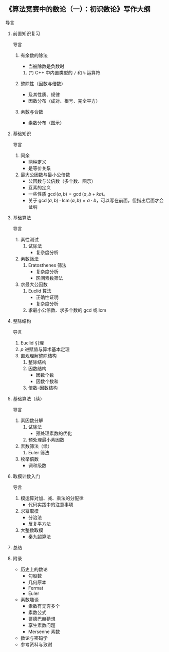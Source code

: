 ## 《算法竞赛中的数论（一）：初识数论》写作大纲

导言

1. 前置知识复习
   
   导言
   1. 有余数的除法
      - 当被除数是负数时
      
      1. (*) C++ 中内置类型的 `/` 和 `%` 运算符
   2. 整除性（因数与倍数）
      - 及其性质、规律
      - 因数分布（成对、根号、完全平方）
   3. 素数与合数
      - 素数分布（图示）
2. 基础知识
   
   导言
   1. 同余
      - 两种定义
      - 是等价关系
   2. 最大公因数与最小公倍数
      - 公因数与公倍数（多个数、图示）
      - 互素的定义
      - 一些性质 $\gcd(a, b) = \gcd(a, b + k a)$。
      - 关于 $\gcd(a, b) \cdot \operatorname{lcm}(a, b) = a \cdot b$，可以写在前面，但指出后面才会证明
3. 基础算法
   
   导言
   1. 素性测试
      1. 试除法
         - 复杂度分析
   2. 素数筛法
      1. Eratosthenes 筛法
         - 复杂度分析
         - 区间素数筛法
   3. 求最大公因数
      1. Euclid 算法
         - 正确性证明
         - 复杂度分析
      2. 求最小公倍数、求多个数的 gcd 或 lcm
4. 整除结构
   
   导言
   1. Euclid 引理
   2. $p$ 进赋值与算术基本定理
   3. 直观理解整除结构
      1. 整除结构
      2. 因数结构
         - 因数个数
         - 因数个数和
      3. 倍数–因数结构
5. 基础算法（续）
   
   导言
   1. 素因数分解
      1. 试除法
         - 预处理素数的优化
      2. 预处理最小素因数
   2. 素数筛法（续）
      1. Euler 筛法
   3. 枚举倍数
      - 调和级数
6. 取模计数入门
   
   导言
   1. 模运算对加、减、乘法的分配律
      - 代码实践中的注意事项
   2. 求幂取模
      - 分治法
      - 反复平方法
   3. 大整数取模
      - 秦九韶算法
7. 总结
8. 附录
   - 历史上的数论
     - 勾股数
     - 几何原本
     - Fermat
     - Euler
   - 素数趣谈
     - 素数有无穷多个
     - 素数公式
     - 哥德巴赫猜想
     - 孪生素数问题
     - Mersenne 素数
   - 数论与密码学
   - 参考资料与致谢

